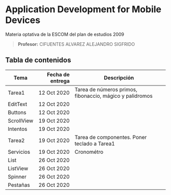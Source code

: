 # Application Development for Mobile Devices
Materia optativa de la ESCOM del plan de estudios 2009

> **Profesor:** CIFUENTES ALVAREZ ALEJANDRO SIGFRIDO

## Tabla de contenidos

| Tema       | Fecha de entrega | Descripción                                              |
|------------|-----------------:|----------------------------------------------------------|
| Tarea1     | 12 Oct 2020      | Tarea de números primos, fibonaccio, mágico y palidromos |
| EditText   | 12 Oct 2020      |                                                          |
| Buttons    | 12 Oct 2020      |                                                          |
| ScrollView | 19 Oct 2020      |                                                          |
| Intentos   | 19 Oct 2020      |                                                          |
| Tarea2     | 19 Oct 2020      | Tarea de componentes. Poner teclado a Tarea1             |
| Servicios  | 19 Oct 2020      | Cronométro                                               |
| List       | 26 Oct 2020      |                                                          |
| ListView   | 26 Oct 2020      |                                                          |
| Spinner    | 26 Oct 2020      |                                                          |
| Pestañas   | 26 Oct 2020      |                                                          |
